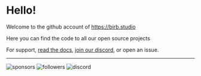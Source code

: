 # Hello!

Welcome to the github account of https://birb.studio

Here you can find the code to all our open source projects

For support, [read the docs](https://docs.birb.studio), [join our discord](https://discord.gg/bqERWGhAKQ), or open an issue.

-----------------------------------------------

![sponsors](https://img.shields.io/github/sponsors/birb-studio)
![followers](https://img.shields.io/github/followers/birb-studio)
![discord](https://img.shields.io/discord/974058469105729536)
